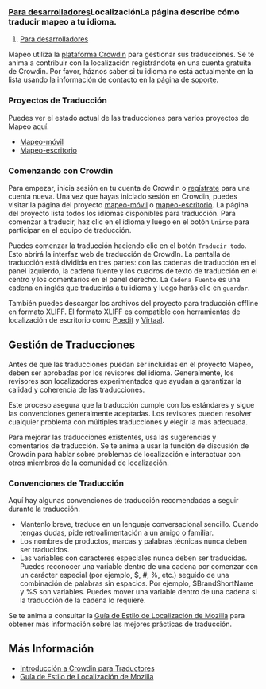 ### [Para desarrolladores](https://docs.mapeo.app/for-developers)LocalizaciónLa página describe cómo traducir mapeo a tu idioma.

1. [Para desarrolladores](https://docs.mapeo.app/for-developers)

Mapeo utiliza la [plataforma Crowdin](https://crowdin.com/) para gestionar sus traducciones. Se te anima a contribuir con la localización registrándote en una cuenta gratuita de Crowdin. Por favor, háznos saber si tu idioma no está actualmente en la lista usando la información de contacto en la página de [soporte](https://docs.mapeo.app/support).

### Proyectos de Traducción

Puedes ver el estado actual de las traducciones para varios proyectos de Mapeo aquí.

- [Mapeo-móvil](https://crowdin.com/project/mapeo-mobile)
- [Mapeo-escritorio](https://crowdin.com/project/mapeo-desktop)

### Comenzando con Crowdin

Para empezar, inicia sesión en tu cuenta de Crowdin o [regístrate](https://crowdin.com/join) para una cuenta nueva. Una vez que hayas iniciado sesión en Crowdin, puedes visitar la página del proyecto [mapeo-móvil](https://crowdin.com/project/mapeo-mobile) o [mapeo-escritorio](https://crowdin.com/project/mapeo-desktop). La página del proyecto lista todos los idiomas disponibles para traducción. Para comenzar a traducir, haz clic en el idioma y luego en el botón `Unirse` para participar en el equipo de traducción.

Puedes comenzar la traducción haciendo clic en el botón `Traducir todo`. Esto abrirá la interfaz web de traducción de CrowdIn. La pantalla de traducción está dividida en tres partes: con las cadenas de traducción en el panel izquierdo, la cadena fuente y los cuadros de texto de traducción en el centro y los comentarios en el panel derecho. La `Cadena Fuente` es una cadena en inglés que traducirás a tu idioma y luego harás clic en `guardar`.

También puedes descargar los archivos del proyecto para traducción offline en formato XLIFF. El formato XLIFF es compatible con herramientas de localización de escritorio como [Poedit](https://poedit.net/vi) y [Virtaal](https://virtaal.translatehouse.org/).

## Gestión de Traducciones

Antes de que las traducciones puedan ser incluidas en el proyecto Mapeo, deben ser aprobadas por los revisores del idioma. Generalmente, los revisores son localizadores experimentados que ayudan a garantizar la calidad y coherencia de las traducciones.

Este proceso asegura que la traducción cumple con los estándares y sigue las convenciones generalmente aceptadas. Los revisores pueden resolver cualquier problema con múltiples traducciones y elegir la más adecuada.

Para mejorar las traducciones existentes, usa las sugerencias y comentarios de traducción. Se te anima a usar la función de discusión de Crowdin para hablar sobre problemas de localización e interactuar con otros miembros de la comunidad de localización.

### Convenciones de Traducción

Aquí hay algunas convenciones de traducción recomendadas a seguir durante la traducción.

- Mantenlo breve, traduce en un lenguaje conversacional sencillo. Cuando tengas dudas, pide retroalimentación a un amigo o familiar.
- Los nombres de productos, marcas y palabras técnicas nunca deben ser traducidos.
- Las variables con caracteres especiales nunca deben ser traducidas. Puedes reconocer una variable dentro de una cadena por comenzar con un carácter especial (por ejemplo, $, #, %, etc.) seguido de una combinación de palabras sin espacios. Por ejemplo, $BrandShortName y %S son variables. Puedes mover una variable dentro de una cadena si la traducción de la cadena lo requiere.

Se te anima a consultar la [Guía de Estilo de Localización de Mozilla](https://mozilla-l10n.github.io/styleguides/mozilla_general/) para obtener más información sobre las mejores prácticas de traducción.

## Más Información

- [Introducción a Crowdin para Traductores](https://support.crowdin.com/crowdin-intro/)
- [Guía de Estilo de Localización de Mozilla](https://wiki.mozilla.org/L10n:Teams:tl/Style_Guide)